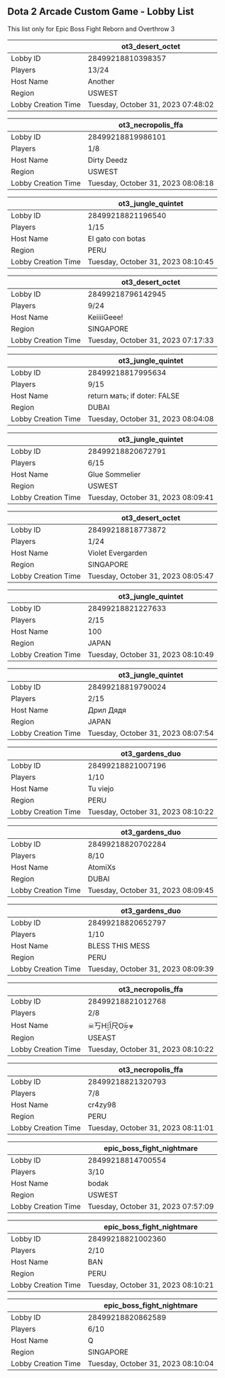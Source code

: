 ## Dota 2 Arcade Custom Game - Lobby List

This list only for Epic Boss Fight Reborn and Overthrow 3

|  | ot3_desert_octet |
| ------ | ------ |
| Lobby ID | 28499218810398357 |
| Players | 13/24 |
| Host Name | Another |
| Region | USWEST |
| Lobby Creation Time | Tuesday, October 31, 2023 07:48:02 |


|  | ot3_necropolis_ffa |
| ------ | ------ |
| Lobby ID | 28499218819986101 |
| Players | 1/8 |
| Host Name | Dirty Deedz |
| Region | USWEST |
| Lobby Creation Time | Tuesday, October 31, 2023 08:08:18 |


|  | ot3_jungle_quintet |
| ------ | ------ |
| Lobby ID | 28499218821196540 |
| Players | 1/15 |
| Host Name | El gato con botas |
| Region | PERU |
| Lobby Creation Time | Tuesday, October 31, 2023 08:10:45 |


|  | ot3_desert_octet |
| ------ | ------ |
| Lobby ID | 28499218796142945 |
| Players | 9/24 |
| Host Name | KeiiiiGeee! |
| Region | SINGAPORE |
| Lobby Creation Time | Tuesday, October 31, 2023 07:17:33 |


|  | ot3_jungle_quintet |
| ------ | ------ |
| Lobby ID | 28499218817995634 |
| Players | 9/15 |
| Host Name | return мать; if doter: FALSE |
| Region | DUBAI |
| Lobby Creation Time | Tuesday, October 31, 2023 08:04:08 |


|  | ot3_jungle_quintet |
| ------ | ------ |
| Lobby ID | 28499218820672791 |
| Players | 6/15 |
| Host Name | Glue Sommelier |
| Region | USWEST |
| Lobby Creation Time | Tuesday, October 31, 2023 08:09:41 |


|  | ot3_desert_octet |
| ------ | ------ |
| Lobby ID | 28499218818773872 |
| Players | 1/24 |
| Host Name | Violet Evergarden |
| Region | SINGAPORE |
| Lobby Creation Time | Tuesday, October 31, 2023 08:05:47 |


|  | ot3_jungle_quintet |
| ------ | ------ |
| Lobby ID | 28499218821227633 |
| Players | 2/15 |
| Host Name | 100 |
| Region | JAPAN |
| Lobby Creation Time | Tuesday, October 31, 2023 08:10:49 |


|  | ot3_jungle_quintet |
| ------ | ------ |
| Lobby ID | 28499218819790024 |
| Players | 2/15 |
| Host Name | Дрил Дядя |
| Region | JAPAN |
| Lobby Creation Time | Tuesday, October 31, 2023 08:07:54 |


|  | ot3_gardens_duo |
| ------ | ------ |
| Lobby ID | 28499218821007196 |
| Players | 1/10 |
| Host Name | Tu viejo |
| Region | PERU |
| Lobby Creation Time | Tuesday, October 31, 2023 08:10:22 |


|  | ot3_gardens_duo |
| ------ | ------ |
| Lobby ID | 28499218820702284 |
| Players | 8/10 |
| Host Name | AtomiXs |
| Region | DUBAI |
| Lobby Creation Time | Tuesday, October 31, 2023 08:09:45 |


|  | ot3_gardens_duo |
| ------ | ------ |
| Lobby ID | 28499218820652797 |
| Players | 1/10 |
| Host Name | BLESS THIS MESS |
| Region | PERU |
| Lobby Creation Time | Tuesday, October 31, 2023 08:09:39 |


|  | ot3_necropolis_ffa |
| ------ | ------ |
| Lobby ID | 28499218821012768 |
| Players | 2/8 |
| Host Name | ☠丂HۣۜะĨ尺Oۣۜ≈☣ |
| Region | USEAST |
| Lobby Creation Time | Tuesday, October 31, 2023 08:10:22 |


|  | ot3_necropolis_ffa |
| ------ | ------ |
| Lobby ID | 28499218821320793 |
| Players | 7/8 |
| Host Name | cr4zy98 |
| Region | PERU |
| Lobby Creation Time | Tuesday, October 31, 2023 08:11:01 |


|  | epic_boss_fight_nightmare |
| ------ | ------ |
| Lobby ID | 28499218814700554 |
| Players | 3/10 |
| Host Name | bodak |
| Region | USWEST |
| Lobby Creation Time | Tuesday, October 31, 2023 07:57:09 |


|  | epic_boss_fight_nightmare |
| ------ | ------ |
| Lobby ID | 28499218821002360 |
| Players | 2/10 |
| Host Name | BAN |
| Region | PERU |
| Lobby Creation Time | Tuesday, October 31, 2023 08:10:21 |


|  | epic_boss_fight_nightmare |
| ------ | ------ |
| Lobby ID | 28499218820862589 |
| Players | 6/10 |
| Host Name | Q |
| Region | SINGAPORE |
| Lobby Creation Time | Tuesday, October 31, 2023 08:10:04 |


